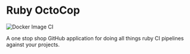 # Ruby OctoCop
![Docker Image CI](https://github.com/jebentier/rocto_cop/workflows/Docker%20Image%20CI/badge.svg)

A one stop shop GitHub application for doing all things ruby CI pipelines against your projects.
